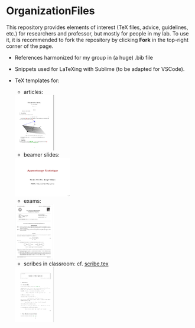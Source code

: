 # OrganizationFiles

This repository provides elements of interest (TeX files, advice, guidelines, etc.) for researchers and professor, but mostly for people in my lab.
To use it, it is recommended to fork the repository by clicking **Fork** in the top-right corner of the page.


- References harmonized for my group in (a huge) .bib file

- Snippets used for LaTeXing with Sublime (to be adapted for VSCode).

- TeX templates for:

    - articles:

    <img src="sharedimages/article.png" width="105" height="150">
    
    - beamer slides:
    
    <img src="sharedimages/beamer.png" width="150" height="105">

    - exams:
    
    <img src="sharedimages/examen.png" width="105" height="150">
    
    - scribes in classroom: cf. [scribe.tex](draft-scribe/scribe.tex)
    
    <img src="sharedimages/scribe.png" width="105" height="150">

